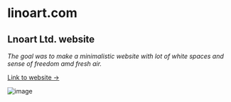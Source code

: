 # linoart.com
## Lnoart Ltd. website

_The goal was to make a minimalistic website with lot of white spaces and sense of freedom amd fresh air._

[Link to website ->](https://www.linoart.com)

![image](https://github.com/Nikolay-St-D/linoart.com/assets/126271396/986481c8-3522-46b1-b8aa-11f4248d148c)
